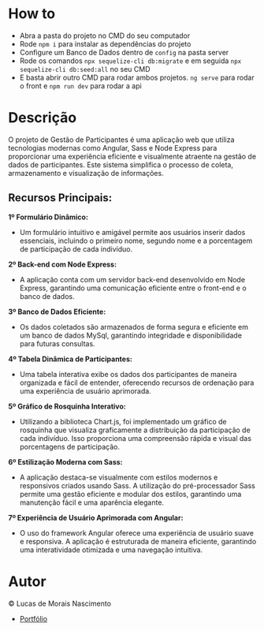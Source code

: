 # How to
- Abra a pasta do projeto no CMD do seu computador
- Rode `npm i` para instalar as dependências do projeto
- Configure um Banco de Dados dentro de `config` na pasta server
- Rode os comandos `npx sequelize-cli db:migrate` e em seguida `npx sequelize-cli db:seed:all` no seu CMD
- E basta abrir outro CMD para rodar ambos projetos. `ng serve` para rodar o front e `npm run dev` para rodar a api

# Descrição
O projeto de Gestão de Participantes é uma aplicação web que utiliza tecnologias modernas como Angular, Sass e Node Express para proporcionar uma experiência eficiente e visualmente atraente na gestão de dados de participantes. Este sistema simplifica o processo de coleta, armazenamento e visualização de informações.

## Recursos Principais:

**1º Formulário Dinâmico:**

- Um formulário intuitivo e amigável permite aos usuários inserir dados essenciais, incluindo o primeiro nome, segundo nome e a porcentagem de participação de cada indivíduo.

**2º Back-end com Node Express:**

- A aplicação conta com um servidor back-end desenvolvido em Node Express, garantindo uma comunicação eficiente entre o front-end e o banco de dados.

**3º Banco de Dados Eficiente:**

- Os dados coletados são armazenados de forma segura e eficiente em um banco de dados MySql, garantindo integridade e disponibilidade para futuras consultas.

**4º Tabela Dinâmica de Participantes:**

- Uma tabela interativa exibe os dados dos participantes de maneira organizada e fácil de entender, oferecendo recursos de ordenação para uma experiência de usuário aprimorada.

**5º Gráfico de Rosquinha Interativo:**

- Utilizando a biblioteca Chart.js, foi implementado um gráfico de rosquinha que visualiza graficamente a distribuição da participação de cada indivíduo. Isso proporciona uma compreensão rápida e visual das porcentagens de participação.

**6º Estilização Moderna com Sass:**

- A aplicação destaca-se visualmente com estilos modernos e responsivos criados usando Sass. A utilização do pré-processador Sass permite uma gestão eficiente e modular dos estilos, garantindo uma manutenção fácil e uma aparência elegante.

**7º Experiência de Usuário Aprimorada com Angular:**

- O uso do framework Angular oferece uma experiência de usuário suave e responsiva. A aplicação é estruturada de maneira eficiente, garantindo uma interatividade otimizada e uma navegação intuitiva.

# Autor
&copy; Lucas de Morais Nascimento
- <a href="http://portfolio-web-lucas.s3-website-us-east-1.amazonaws.com/" target="_blank">Portfólio</a>

